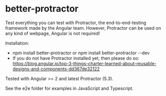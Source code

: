 # better-protractor

Test everything you can test with Protractor, the end-to-end-testing framework made by the Angular team.
However, Protractor can be used on any kind of webpage, Angular is not required!

Installation:
- npm install better-protractor or npm install better-protractor --dev
- If you do not have Protractor installed yet, then please do so: https://blog.angular.io/top-3-things-charter-learned-about-reusable-designs-and-components-dd367de32122

Tested with Angular >= 2 and latest Protractor (5.3).

See the e2e folder for examples in JavaScript and Typescript.
